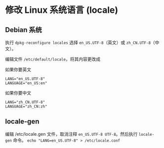 # 修改 Linux 系统语言 (locale)

## Debian 系统

执行 `dpkg-reconfigure locales` 选择 `en_US.UTF-8`（英文）或 `zh_CN.UTF-8`（中文）。

编辑文件 `/etc/default/locale`，将其内容更改成

如果你要英文

```
LANG="en_US.UTF-8"
LANGUAGE="en_US:en"
```

如果你要中文

```
LANG="zh_CN.UTF-8"
LANGUAGE="zh_CN:zh"
```

## locale-gen

编辑 /etc/locale.gen 文件，取消注释 `en_US.UTF-8 UTF-8`。然后执行 `locale-gen` 命令。
`echo "LANG=en_US.UTF-8" > /etc/locale.conf`
